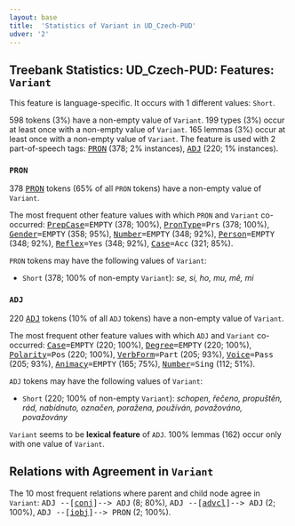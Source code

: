 ```yaml
---
layout: base
title:  'Statistics of Variant in UD_Czech-PUD'
udver: '2'
---
```


## Treebank Statistics: UD_Czech-PUD: Features: `Variant`

This feature is language-specific.
It occurs with 1 different values: `Short`.

598 tokens (3%) have a non-empty value of `Variant`.
199 types (3%) occur at least once with a non-empty value of `Variant`.
165 lemmas (3%) occur at least once with a non-empty value of `Variant`.
The feature is used with 2 part-of-speech tags: <tt><a href="cs_pud-pos-PRON.html">PRON</a></tt> (378; 2% instances), <tt><a href="cs_pud-pos-ADJ.html">ADJ</a></tt> (220; 1% instances).

### `PRON`

378 <tt><a href="cs_pud-pos-PRON.html">PRON</a></tt> tokens (65% of all `PRON` tokens) have a non-empty value of `Variant`.

The most frequent other feature values with which `PRON` and `Variant` co-occurred: <tt><a href="cs_pud-feat-PrepCase.html">PrepCase</a></tt><tt>=EMPTY</tt> (378; 100%), <tt><a href="cs_pud-feat-PronType.html">PronType</a></tt><tt>=Prs</tt> (378; 100%), <tt><a href="cs_pud-feat-Gender.html">Gender</a></tt><tt>=EMPTY</tt> (358; 95%), <tt><a href="cs_pud-feat-Number.html">Number</a></tt><tt>=EMPTY</tt> (348; 92%), <tt><a href="cs_pud-feat-Person.html">Person</a></tt><tt>=EMPTY</tt> (348; 92%), <tt><a href="cs_pud-feat-Reflex.html">Reflex</a></tt><tt>=Yes</tt> (348; 92%), <tt><a href="cs_pud-feat-Case.html">Case</a></tt><tt>=Acc</tt> (321; 85%).

`PRON` tokens may have the following values of `Variant`:

* `Short` (378; 100% of non-empty `Variant`): <em>se, si, ho, mu, mě, mi</em>

### `ADJ`

220 <tt><a href="cs_pud-pos-ADJ.html">ADJ</a></tt> tokens (10% of all `ADJ` tokens) have a non-empty value of `Variant`.

The most frequent other feature values with which `ADJ` and `Variant` co-occurred: <tt><a href="cs_pud-feat-Case.html">Case</a></tt><tt>=EMPTY</tt> (220; 100%), <tt><a href="cs_pud-feat-Degree.html">Degree</a></tt><tt>=EMPTY</tt> (220; 100%), <tt><a href="cs_pud-feat-Polarity.html">Polarity</a></tt><tt>=Pos</tt> (220; 100%), <tt><a href="cs_pud-feat-VerbForm.html">VerbForm</a></tt><tt>=Part</tt> (205; 93%), <tt><a href="cs_pud-feat-Voice.html">Voice</a></tt><tt>=Pass</tt> (205; 93%), <tt><a href="cs_pud-feat-Animacy.html">Animacy</a></tt><tt>=EMPTY</tt> (165; 75%), <tt><a href="cs_pud-feat-Number.html">Number</a></tt><tt>=Sing</tt> (112; 51%).

`ADJ` tokens may have the following values of `Variant`:

* `Short` (220; 100% of non-empty `Variant`): <em>schopen, řečeno, propuštěn, rád, nabídnuto, označen, poražena, používán, považováno, považovány</em>

`Variant` seems to be **lexical feature** of `ADJ`. 100% lemmas (162) occur only with one value of `Variant`.

## Relations with Agreement in `Variant`

The 10 most frequent relations where parent and child node agree in `Variant`:
<tt>ADJ --[<tt><a href="cs_pud-dep-conj.html">conj</a></tt>]--> ADJ</tt> (8; 80%),
<tt>ADJ --[<tt><a href="cs_pud-dep-advcl.html">advcl</a></tt>]--> ADJ</tt> (2; 100%),
<tt>ADJ --[<tt><a href="cs_pud-dep-iobj.html">iobj</a></tt>]--> PRON</tt> (2; 100%).

